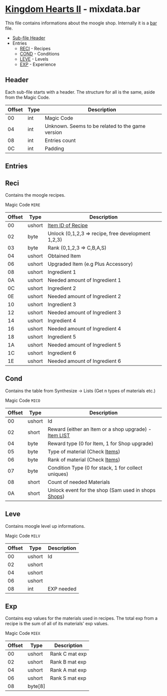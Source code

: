 # [Kingdom Hearts II](../../index) - mixdata.bar

This file contains informations about the moogle shop. Internally it is a [bar](bar.md) file.

* [Sub-file Header](#header)
* Entries
    * [RECI](#reci) - Recipes
    * [COND](#cond) - Conditions
    * [LEVE](#leve) - Levels
    * [EXP](#exp) - Experience

## Header

Each sub-file starts with a header. The structure for all is the same, aside from the Magic Code.

| Offset | Type   | Description |
|--------|--------|-------------|
| 00     | int    | Magic Code
| 04     | int    | Unknown. Seems to be related to the game version
| 08     | int    | Entries count
| 0C     | int    | Padding

## Entries

## Reci

Contains the moogle recipes.

Magic Code `MIRE`

| Offset | Type   | Description |
|--------|--------|-------------|
| 00     | ushort | [Item ID of Recipe](./03system.md#item)
| 02     | byte   | Unlock (0,1,2,3 => recipe, free development 1,2,3)
| 03     | byte   | Rank (0,1,2,3 => C,B,A,S)
| 04     | ushort | Obtained Item
| 06     | ushort | Upgraded Item (e.g Plus Accessory)
| 08     | ushort | Ingredient 1
| 0A     | ushort | Needed amount of Ingredient 1
| 0C     | ushort | Ingredient 2
| 0E     | ushort | Needed amount of Ingredient 2
| 10     | ushort | Ingredient 3
| 12     | ushort | Needed amount of Ingredient 3
| 14     | ushort | Ingredient 4
| 16     | ushort | Needed amount of Ingredient 4
| 18     | ushort | Ingredient 5
| 1A     | ushort | Needed amount of Ingredient 5
| 1C     | ushort | Ingredient 6
| 1E     | ushort | Needed amount of Ingredient 6

## Cond

Contains the table from Synthesize -> Lists (Get n types of materials etc.)

Magic Code `MICO`

| Offset | Type   | Description |
|--------|--------|-------------|
| 00     | ushort | Id
| 02     | short  | Reward (either an Item or a shop upgrade) - [Item LIST](../../dictionary/inventory.md)
| 04     | byte   | Reward type (0 for Item, 1 for Shop upgrade)
| 05     | byte   | Type of material (Check [Items](./03system.md#item))
| 06     | byte   | Rank of material (Check [Items](./03system.md#item))
| 07     | byte   | Condition Type (0 for stack, 1 for collect uniques)
| 08     | short  | Count of needed Materials
| 0A     | short  | Unlock event for the shop (Sam used in shops [Shops](./03system.md#shop))


## Leve

Contains moogle level up informations.

Magic Code `MILV`

| Offset | Type   | Description |
|--------|--------|-------------|
| 00     | ushort | Id
| 02     | ushort |
| 04     | ushort | 
| 06     | ushort |
| 08     | int    | EXP needed


## Exp

Contains exp values for the materials used in recipes. The total exp from a recipe is the sum of all of its materials' exp values.

Magic Code `MIEX`

| Offset | Type   | Description |
|--------|--------|-------------|
| 00     | ushort | Rank C mat exp
| 02     | ushort | Rank B mat exp
| 04     | ushort | Rank A mat exp
| 06     | ushort | Rank S mat exp
| 08     | byte[8]    | 